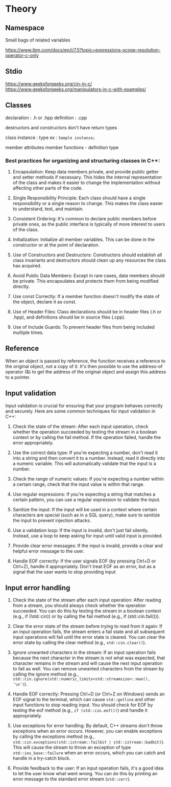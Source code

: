 
# Theory

## Namespace

Small bags of related variables

https://www.ibm.com/docs/en/i/7.5?topic=expressions-scope-resolution-operator-c-only

## Stdio

https://www.geeksforgeeks.org/cin-in-c/
https://www.geeksforgeeks.org/manipulators-in-c-with-examples/

## Classes

declaration : .h or .hpp
definition : .cpp

destructors and constructors don't have return types

class instance : type <name> ex : ```Sample instance;```

member attributes 
member functions
	- definition type <function>

### Best practices for organizing and structuring classes in C++:

1. Encapsulation: Keep data members private, and provide public getter and setter methods if necessary. This hides the internal representation of the class and makes it easier to change the implementation without affecting other parts of the code.

2. Single Responsibility Principle: Each class should have a single responsibility or a single reason to change. This makes the class easier to understand, test, and maintain.

3. Consistent Ordering: It's common to declare public members before private ones, as the public interface is typically of more interest to users of the class.

4. Initialization: Initialize all member variables. This can be done in the constructor or at the point of declaration.

5. Use of Constructors and Destructors: Constructors should establish all class invariants and destructors should clean up any resources the class has acquired.

6. Avoid Public Data Members: Except in rare cases, data members should be private. This encapsulates and protects them from being modified directly.

7. Use const Correctly: If a member function doesn't modify the state of the object, declare it as const.

8. Use of Header Files: Class declarations should be in header files (.h or .hpp), and definitions should be in source files (.cpp).

9. Use of Include Guards: To prevent header files from being included multiple times.

## Reference

When an object is passed by reference, the function receives a reference to the original object, not a copy of it. It's then possible to use the address-of operator (&) to get the address of the original object and assign this address to a pointer.

## Input validation

Input validation is crucial for ensuring that your program behaves correctly and securely. Here are some common techniques for input validation in C++:

1. Check the state of the stream: After each input operation, check whether the operation succeeded by testing the stream in a boolean context or by calling the fail method. If the operation failed, handle the error appropriately.

2. Use the correct data type: If you're expecting a number, don't read it into a string and then convert it to a number. Instead, read it directly into a numeric variable. This will automatically validate that the input is a number.

3. Check the range of numeric values: If you're expecting a number within a certain range, check that the input value is within that range.

4. Use regular expressions: If you're expecting a string that matches a certain pattern, you can use a regular expression to validate the input.

5. Sanitize the input: If the input will be used in a context where certain characters are special (such as in a SQL query), make sure to sanitize the input to prevent injection attacks.

6. Use a validation loop: If the input is invalid, don't just fail silently. Instead, use a loop to keep asking for input until valid input is provided.

7. Provide clear error messages: If the input is invalid, provide a clear and helpful error message to the user.

8. Handle EOF correctly: If the user signals EOF (by pressing Ctrl+D or Ctrl+Z), handle it appropriately. Don't treat EOF as an error, but as a signal that the user wants to stop providing input

## Input error handling 

1. Check the state of the stream after each input operation: After reading from a stream, you should always check whether the operation succeeded. You can do this by testing the stream in a boolean context (e.g., if (!std::cin)) or by calling the fail method (e.g., if (std::cin.fail())).

2. Clear the error state of the stream before trying to read from it again: If an input operation fails, the stream enters a fail state and all subsequent input operations will fail until the error state is cleared. You can clear the error state by calling the clear method (e.g., `std::cin.clear()`).

3. Ignore unwanted characters in the stream: If an input operation fails because the next character in the stream is not what was expected, that character remains in the stream and will cause the next input operation to fail as well. You can remove unwanted characters from the stream by calling the ignore method (e.g., `std::cin.ignore(std::numeric_limits<std::streamsize>::max(), '\n')`).

4. Handle EOF correctly: Pressing Ctrl+D (or Ctrl+Z on Windows) sends an EOF signal to the terminal, which can cause `std::getline` and other input functions to stop reading input. You should check for EOF by testing the eof method (e.g., `if (std::cin.eof())`) and handle it appropriately.

5. Use exceptions for error handling: By default, C++ streams don't throw exceptions when an error occurs. However, you can enable exceptions by calling the exceptions method (e.g., `std::cin.exceptions(std::istream::failbit | std::istream::badbit)`). This will cause the stream to throw an exception of type `std::ios_base::failure` when an error occurs, which you can catch and handle in a try-catch block.

6. Provide feedback to the user: If an input operation fails, it's a good idea to let the user know what went wrong. You can do this by printing an error message to the standard error stream (`std::cerr`).

